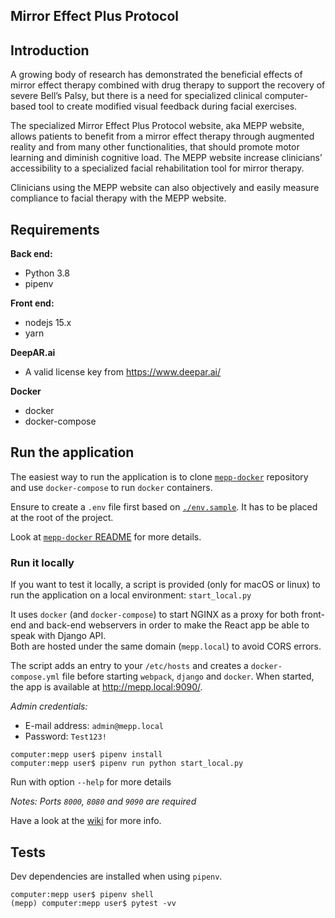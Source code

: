 ## Mirror Effect Plus Protocol

## Introduction 

A growing body of research has demonstrated the beneficial effects of mirror effect therapy combined with 
drug therapy to support the recovery of severe Bell’s Palsy, but there is a need for specialized clinical 
computer-based tool to create modified visual feedback during facial exercises. 

The specialized Mirror Effect Plus Protocol website, aka MEPP website, allows patients to benefit from a 
mirror effect therapy through augmented reality and from many other functionalities, that 
should promote motor learning and diminish cognitive load. The MEPP website increase clinicians’ accessibility
to a specialized facial rehabilitation tool for mirror therapy. 

Clinicians using the MEPP website can also objectively and easily measure compliance to facial therapy 
with the MEPP website. 


## Requirements

**Back end:**

- Python 3.8
- pipenv

**Front end:**

- nodejs 15.x
- yarn

**DeepAR.ai**

- A valid license key from https://www.deepar.ai/

**Docker** 
- docker
- docker-compose

## Run the application

The easiest way to run the application is to clone [`mepp-docker`](https://github.com/mirror-effect-plus-protocol/mepp-docker) repository 
and use `docker-compose` to run `docker` containers.

Ensure to create a `.env` file first based on [`./env.sample`](.env.sample).
It has to be placed at the root of the project.

Look at [`mepp-docker` README](https://github.com/mirror-effect-plus-protocol/mepp-docker/README.md) for more details. 

### Run it locally 

If you want to test it locally, a script is provided (only for macOS or linux) to run the application on a local environment: `start_local.py`

It uses `docker` (and `docker-compose`) to start NGINX as a proxy for both front-end and back-end webservers in order to make the React app be able to speak with Django API.  
Both are hosted under the same domain (`mepp.local`) to avoid CORS errors.  

The script adds an entry to your `/etc/hosts` and creates a `docker-compose.yml` file before starting `webpack`, `django` and `docker`.
When started, the app is available at http://mepp.local:9090/.

_Admin credentials:_ 
  - E-mail address: `admin@mepp.local`
  - Password: `Test123!`


```shell
computer:mepp user$ pipenv install
computer:mepp user$ pipenv run python start_local.py
```

Run with option `--help` for more details

_Notes: Ports `8000`, `8080` and `9090` are required_

Have a look at the [wiki](https://github.com/mirror-effect-plus-protocol/mepp-web/wiki) for more info.

## Tests

Dev dependencies are installed when using `pipenv`.

```shell
computer:mepp user$ pipenv shell
(mepp) computer:mepp user$ pytest -vv
```
